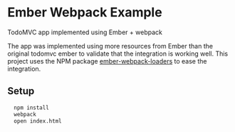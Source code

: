 # Ember Webpack Example

TodoMVC app implemented using Ember + webpack

The app was implemented using more resources from Ember than the original todomvc ember to validate that the integration is working well. This project uses the NPM package [ember-webpack-loaders](https://github.com/tulios/ember-webpack-loaders) to ease the integration.

## Setup

```sh
  npm install
  webpack
  open index.html
```
